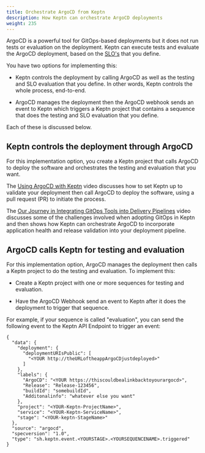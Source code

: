 ```yaml
---
title: Orchestrate ArgoCD from Keptn
description: How Keptn can orchestrate ArgoCD deployments
weight: 235
---
```


ArgoCD is a powerful tool for GitOps-based deployments
but it does not run tests or evaluation on the deployment.
Keptn can execute tests and evaluate the ArgoCD deployment,
based on the [SLO's](../../reference/files/slo/) that you define.

You have two options for implementing this:

* Keptn controls the deployment by calling ArgoCD
  as well as the testing and SLO evaluation that you define.
  In other words, Keptn controls the whole process, end-to-end.

* ArgoCD manages the deployment then the ArgoCD webhook sends an event to Keptn
  which triggers a Keptn project that contains a sequence
  that does the testing and SLO evaluation that you define.

Each of these is discussed below.

## Keptn controls the deployment through ArgoCD

For this implementation option, you create a Keptn project
that calls ArgoCD to deploy the software
and orchestrates the testing and evaluation that you want.

The [Using ArgoCD with Keptn](https://www.youtube.com/watch?v=fEiauT1OzTE) video
discusses how to set Keptn up to validate your deployment
then call ArgoCD to deploy the software,
using a pull request (PR) to initiate the process.

The [Our Journey in Integrating GitOps Tools into Delivery Pipelines](https://www.youtube.com/watch?v=TO_d-HWXP5A) video
discusses some of the challenges involved when adopting GitOps in Keptn
and then shows how Keptn can orchestrate ArgoCD
to incorporate application health and release validation
into your deployment pipeline.

## ArgoCD calls Keptn for testing and evaluation

For this implementation option, ArgoCD manages the deployment
then calls a Keptn project to do the testing and evaluation.
To implement this:

* Create a Keptn project with one or more sequences for testing and evaluation.

* Have the ArgoCD Webhook send an event to Keptn after it does the deployment
  to trigger that sequence.

For example, if your sequence is called "evaluation",
you can send the following event to the Keptn API Endpoint to trigger an event:

```
{
  "data": {
    "deployment": {
      "deploymentURIsPublic": [
        "<YOUR http://theURLoftheappArgoCDjustdeployed>"
      ]
    },
    "labels": {
      "ArgoCD": "<YOUR https://thiscouldbealinkbacktoyourargocd>",
      "Release": "Release-123456",
      "buildId": "somebuildId",
      "Additonalinfo": "whatever else you want"
    },
    "project": "<YOUR-Keptn-ProjectName>",
    "service": "<YOUR-Keptn-ServiceName>",
    "stage": "<YOUR-keptn-StageName>"
  },
  "source": "argocd",
  "specversion": "1.0",
  "type": "sh.keptn.event.<YOURSTAGE>.<YOURSEQUENCENAME>.triggered"
}
```

